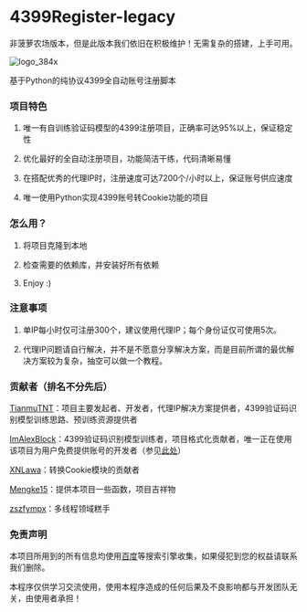 # 4399Register-legacy
非菠萝农场版本，但是此版本我们依旧在积极维护！无需复杂的搭建，上手可用。

![logo_384x](https://github.com/user-attachments/assets/90ab389a-b270-426c-ae05-9000f761cd41)

基于Python的纯协议4399全自动账号注册脚本

### 项目特色

1. 唯一有自训练验证码模型的4399注册项目，正确率可达95%以上，保证稳定性

2. 优化最好的全自动注册项目，功能简洁干练，代码清晰易懂

3. 在搭配优秀的代理IP时，注册速度可达7200个/小时以上，保证账号供应速度

4. 唯一使用Python实现4399账号转Cookie功能的项目

###  怎么用？

1. 将项目克隆到本地

2. 检查需要的依赖库，并安装好所有依赖

3. Enjoy :)

### 注意事项

1. 单IP每小时仅可注册300个，建议使用代理IP；每个身份证仅可使用5次。

2. 代理IP问题请自行解决，并不是不愿意分享解决方案，而是目前所谓的最优解决方案较为复杂，抽空可以做一个教程。

### 贡献者（排名不分先后）

[TianmuTNT](https://github.com/TianmuTNT)：项目主要发起者、开发者，代理IP解决方案提供者，4399验证码识别模型训练思路、预训练资源提供者

[ImAlexBlock](https://github.com/ImAlexBlock)：4399验证码识别模型训练者，项目格式化贡献者，唯一正在使用该项目为用户免费提供账号的开发者（参见[此处](https://cookie.alexblock.org/)）

[XNLawa](https://github.com/XNLawa)：转换Cookie模块的贡献者

[Mengke15](https://github.com/Mengke15)：提供本项目一些函数，项目吉祥物

[zszfympx](https://github.com/zszfympx)：多线程领域糕手

### 免责声明

本项目所用到的所有信息均使用[百度](https://www.baidu.com)等搜索引擎收集，如果侵犯到您的权益请联系我们删除。

本程序仅供学习交流使用，使用本程序造成的任何后果及不良影响都与开发团队无关，由使用者承担！
